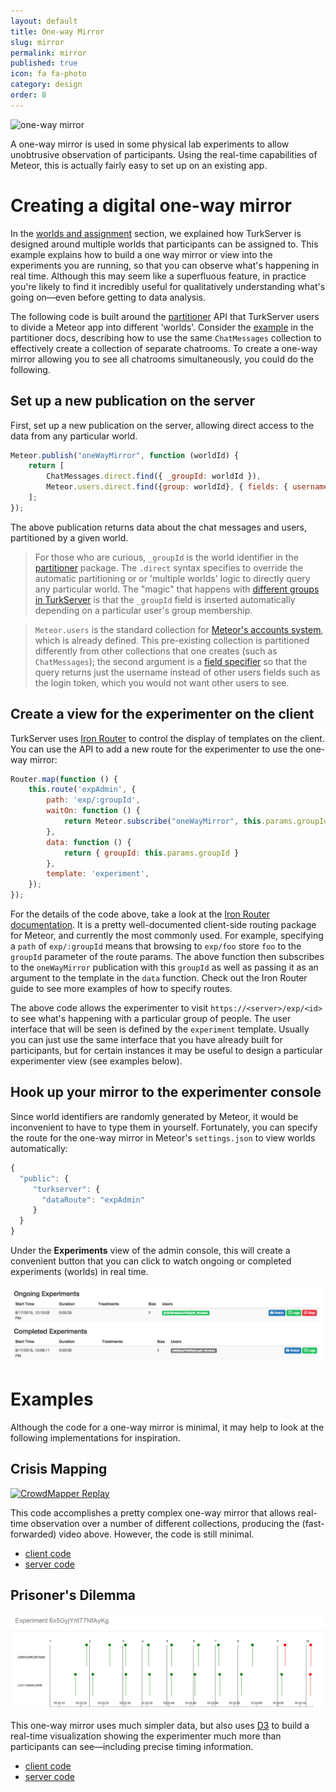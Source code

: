 ```yaml
---
layout: default
title: One-way Mirror
slug: mirror
permalink: mirror
published: true
icon: fa fa-photo
category: design
order: 8
---
```


![one-way mirror](http://www.todayifoundout.com/wp-content/uploads/2010/05/one-way-mirror.jpg)

A one-way mirror is used in some physical lab experiments to allow 
unobtrusive observation of participants. Using the real-time capabilities of 
Meteor, this is actually fairly easy to set up on an existing app.  

# Creating a digital one-way mirror

In the [worlds and assignment](world-assignment) section, we explained how
TurkServer is designed around multiple worlds that participants can be assigned
to. This example explains how to build a one way mirror or view into the
experiments you are running, so that you can observe what's happening in real
time. Although this may seem like a superfluous feature, in practice you're 
likely to find it incredibly useful for qualitatively understanding what's going 
on—even before getting to data analysis.

The following code is built around the [partitioner][partitioner] API that 
TurkServer users to divide a Meteor app into different 'worlds'. Consider the
 [example][chat-example] in the partitioner docs, describing how to use the 
 same `ChatMessages` collection to effectively create a collection of 
 separate chatrooms. To create a one-way mirror allowing you to see all 
 chatrooms simultaneously, you could do the following.   

[partitioner]: https://github.com/mizzao/meteor-partitioner
[chat-example]: https://github.com/mizzao/meteor-partitioner#examples

## Set up a new publication on the server

First, set up a new publication on the server, allowing direct access to the 
data from any particular world.  

```js
Meteor.publish("oneWayMirror", function (worldId) {
    return [
        ChatMessages.direct.find({ _groupId: worldId }),
        Meteor.users.direct.find({group: worldId}, { fields: { username: 1 } })
    ];
});
```

The above publication returns data about the chat messages and users, 
partitioned by a given world. 

> For those who are curious, `_groupId` is the world identifier in the
[partitioner][partitioner] package. The `.direct` syntax specifies to override
the automatic partitioning or or 'multiple worlds' logic to directly query any
particular world. The "magic" that happens with [different groups in
TurkServer](world-assignment) is that the `_groupId` field is inserted
automatically depending on a particular user's group membership.
 
> `Meteor.users` is the standard collection for [Meteor's accounts
system][meteor-accounts], which is already defined. This 
pre-existing collection is partitioned differently from other collections
that one creates (such as `ChatMessages`); the second argument is a [field 
specifier][field-specifier] so that the query returns just the username instead
 of other users fields such as the login token, which you would not want other
 users to see.

[meteor-accounts]: http://guide.meteor.com/accounts.html
[field-specifier]: http://docs.meteor.com/#/full/fieldspecifiers 
   
## Create a view for the experimenter on the client 

TurkServer uses [Iron Router][iron-router] to control the display of 
templates on the client. You can use the API to add a new route for the 
experimenter to use the one-way mirror:

[iron-router]: http://iron-meteor.github.io/iron-router/

```js
Router.map(function () {
    this.route('expAdmin', {
        path: 'exp/:groupId',
        waitOn: function () {
            return Meteor.subscribe("oneWayMirror", this.params.groupId);
        },
        data: function () {
            return { groupId: this.params.groupId }
        },
        template: 'experiment',
    });
});
```

For the details of the code above, take a look at the [Iron Router
documentation][iron-router]. It is a pretty well-documented client-side routing
package for Meteor, and currently the most commonly used. For example,
specifying a `path` of `exp/:groupId` means that browsing to `exp/foo` store
`foo` to the `groupId` parameter of the route params. The above function then
subscribes to the `oneWayMirror` publication with this `groupId` as well as
passing it as an argument to the template in the `data` function. Check out the
Iron Router guide to see more examples of how to specify routes.

The above code allows the experimenter to visit `https://<server>/exp/<id>` to
see what's happening with a particular group of people. The user interface that
will be seen is defined by the `experiment` template. Usually you can just use
the same interface that you have already built for participants, but for certain
instances it may be useful to design a particular experimenter view (see
examples below).  

## Hook up your mirror to the experimenter console

Since world identifiers are randomly generated by Meteor, it would be 
inconvenient to have to type them in yourself. Fortunately, you can specify 
the route for the one-way mirror in Meteor's `settings.json` to view worlds 
automatically:

```js
{
  "public": {
     "turkserver": { 
       "dataRoute": "expAdmin"
     }
  }
}
```

Under the **Experiments** view of the admin console, this will create a 
convenient button that you can click to watch ongoing or completed
experiments (worlds) in real time.

![data button](img/experiments4.png)

# Examples

Although the code for a one-way mirror is minimal, it may help to look at the
 following implementations for inspiration.
 
## Crisis Mapping

[![CrowdMapper Replay](http://share.gifyoutube.com/mLnMWR.gif)][cm-paper]

This code accomplishes a pretty complex one-way mirror that allows real-time 
observation over a number of different collections, producing the 
(fast-forwarded) video above. However, the code is still minimal. 

- [client code][cm-client]
- [server code][cm-server]

[cm-paper]: http://journals.plos.org/plosone/article?id=10.1371/journal.pone.0153048 
[cm-client]: https://github.com/TurkServer/CrowdMapper/blob/master/client/admin.coffee
[cm-server]: https://github.com/TurkServer/CrowdMapper/blob/master/server/server.coffee#L38

## Prisoner's Dilemma

![PD Mirror](img/design/pd-mirror.png)

This one-way mirror uses much simpler data, but also uses [D3][d3] to build 
a real-time visualization showing the experimenter much more than 
participants can see—including precise timing information. 

- [client code][pd-client]
- [server code][pd-server]

[d3]: https://d3js.org/ 
[pd-client]: https://github.com/TurkServer/long-run-cooperation/blob/master/client/admin/exp_admin.js
[pd-server]: https://github.com/TurkServer/long-run-cooperation/blob/master/server/admin.js
